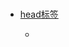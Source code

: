 <h1><a href="#" title="yep-ui html常用标签"></h1>

- head标签
	- <title>	文档标题	只用于head	 
	- <script />	引用脚本	不可嵌套任何元素	type,src
	- <style>	引用样式	不可嵌套任何元素	type,media
	- <link />	引用样式或icon	不可嵌套任何元素	type,rel,href
	- <iframe>	内嵌一个网页	 	frameborder,width,height,src,scrolling,name
	- <meta />	文档信息	只用于head	content,http-equiv,name

- 常用标签 
	- <a>	超链接/锚	a不可嵌套a	href,name,title,rel,target
	- <br />	换行	 	 
	- <button>	按钮	不可嵌套表单元素	type,disabled
	- <del>	文本删除	 	 
	- <div>	块级容器	 	 
	- <em>	强调文本	 	 
	- <h1>	标题	从h1到h6，不可嵌套块级元素	 
	- <img />	图像	 	alt,src,width,height
	- <p>	段落	不能嵌套块级元素	 
	- <span>	内联容器	 	 
	- <strong>	强调文本	 	 
	- <sub>	下标	 	 
	- <sup>	上标	 

- table	 
	- <table>	表格	只可嵌套表格元素	width,align,background,cellpadding,cellspacing,summary,border
	- <thead	表格表头	只用于table
	- <th>	表格中的标题单元格	只用于tr	colspan,rowspan
	- <tbody> 表格主体	只用于table	 
	- <tr>	表格行	嵌套于table或thead、tbody、tfoot	
	- <td>	表格中的单元格	只用于tr	colspan,rowspan
	- <tfoot>	表格表尾	只用于table	 

- form
	- <form>	表单	 	action,target,method,name
	- <input />	各种表单控件	 	type,name,value,checked,disabled,maxlength,readonly,accesskey
	- <label>	标签为input元素定义标注	 	for
	- <select>	列表框或下拉框	只能嵌套option或optgroup	name,disabled,multiple
	- <textarea> 多行文本输入控件	 	name,accesskey,disabled,readonly,rows,cols
	- <option>	select中的一个选项	仅用于select	value,selected,disabled

- 列表
	- <ul>	无序列表	只能嵌套li	 
	- <ol>	有序列表	只能嵌套li	 
	- <li>	列表项	只能以ul或ol为父容器	 
	- <dl>	定义列表	只能嵌套dt和dd	 
	- <dt>	定义列表中的定义术语	只能以dl为父容器，对应多个dd		
	- <dd>	定义列表中的定义（描述内容）	只能以dl为父容器，对应一个dt
